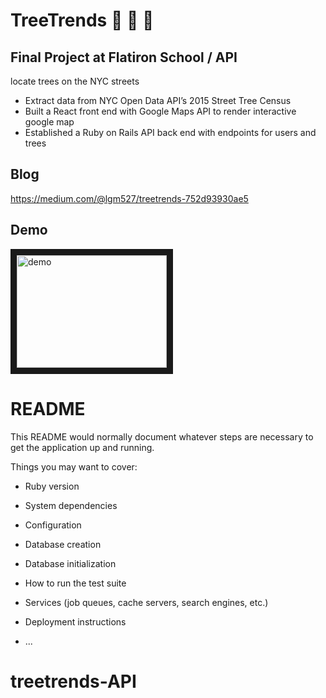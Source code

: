 # TreeTrends  🌲 🌳 🌴

## Final Project at Flatiron School / API
locate trees on the NYC streets
+ Extract data from NYC Open Data API’s 2015 Street Tree Census 
+ Built a React front end with Google Maps API to render interactive google map
+ Established a Ruby on Rails API back end with endpoints for users and trees

## Blog

https://medium.com/@lgm527/treetrends-752d93930ae5

## Demo

<a href="http://www.youtube.com/watch?feature=player_embedded&v=rEuIcwjCHzc" target="_blank"><img src="http://img.youtube.com/vi/rEuIcwjCHzc/0.jpg" 
alt="demo" width="240" height="180" border="10" /></a>

# README

This README would normally document whatever steps are necessary to get the
application up and running.

Things you may want to cover:

* Ruby version

* System dependencies

* Configuration

* Database creation

* Database initialization

* How to run the test suite

* Services (job queues, cache servers, search engines, etc.)

* Deployment instructions

* ...
# treetrends-API
